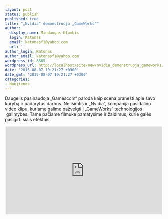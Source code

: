 ```yaml
---
layout: post
status: publish
published: true
title: "„Nvidia“ demonstruoja „GameWorks“"
author:
  display_name: Mindaugas Klumbis
  login: Katonas
  email: katonasf1@yahoo.com
  url: ''
author_login: Katonas
author_email: katonasf1@yahoo.com
wordpress_id: 8865
wordpress_url: http://localhost/site/new/nvidia_demonstruoja_gameworks/
date: '2015-08-07 10:21:27 +0300'
date_gmt: '2015-08-07 10:21:27 +0300'
categories:
- Naujienos
---
```

<p>
	Daugelis pasinaudoja &bdquo;Gamescom&ldquo; paroda kaip scena prane&scaron;ti apie savo kūrybą ir padarytus darbus. Ne i&scaron;imtis ir &bdquo;Nvidia&ldquo;, kompanija pasidalino video klipu, kuriame galime pažvelgti į &bdquo;GameWorks&ldquo; technologijos &nbsp;galimybes. Tame pačiame filmuke pamatysime ir žaidimus, kurie galės pasigirti &scaron;iais efektais.&nbsp;</p>
<p style="text-align: center;">
	<iframe allowfullscreen="" frameborder="0" height="281" src="https://www.youtube.com/embed/DA_k2NA80vM" width="500"></iframe></p>
